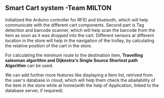 ## Smart Cart system -Team MILTON

Initialized the Arduino controller for RFID and bluetooth, which will help communicate with the different cart components.
Second part is Tag detection and barcode scanner, which will help scan the barcode from the item as soon as it was dropped into the cart.
Different sensors at different location in the store will help in the navigation of the trolley, by calculating the relative position of the cart in the store.

For calculating the minimum route to the destination item, **Travelling salesman algorithm and Dijkestra's Single Source Shortest path Algorithm** can be used.

We can add further more features like displaying a Item list, retrived from the user's database in cloud, which will help them check the abailability of the item in the store while at home(with the help of Application, linked to the database server, if required).
